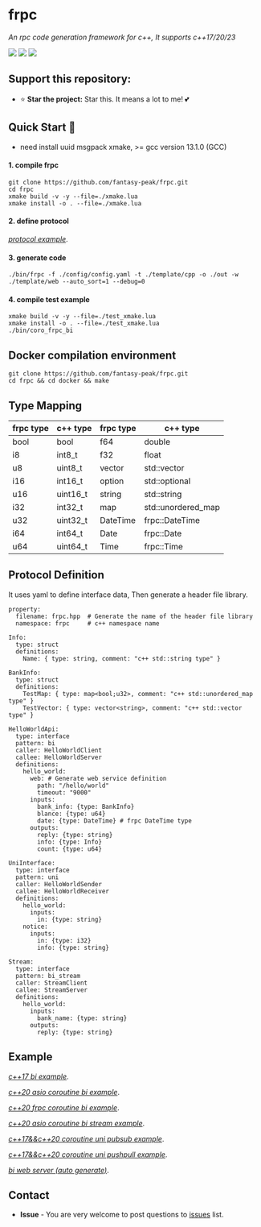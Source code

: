 # frpc
*An rpc code generation framework for c++, It supports c++17/20/23*

[![](https://github.com/fantasy-peak/frpc/workflows/ubuntu-gcc13/badge.svg)](https://github.com/fantasy-peak/frpc/actions) [![](https://github.com/fantasy-peak/frpc/workflows/ubuntu-clang19/badge.svg)](https://github.com/fantasy-peak/frpc/actions) [![](https://img.shields.io/badge/language-C%2B%2B23-yellow.svg
)](https://en.wikipedia.org/wiki/C%2B%2B17)

## Support this repository:

-   ⭐ **Star the project:** Star this. It means a lot to me! 💕

## Quick Start :rocket:
* need install uuid msgpack xmake, >= gcc version 13.1.0 (GCC)

#### 1. compile frpc
```
git clone https://github.com/fantasy-peak/frpc.git
cd frpc
xmake build -v -y --file=./xmake.lua
xmake install -o . --file=./xmake.lua
```
#### 2. define protocol
*[protocol example](config/config.yaml)*.

#### 3. generate code
```
./bin/frpc -f ./config/config.yaml -t ./template/cpp -o ./out -w ./template/web --auto_sort=1 --debug=0
```

#### 4. compile test example
```
xmake build -v -y --file=./test_xmake.lua
xmake install -o . --file=./test_xmake.lua
./bin/coro_frpc_bi
```

## Docker compilation environment
```
git clone https://github.com/fantasy-peak/frpc.git
cd frpc && cd docker && make
```

## Type Mapping
| frpc type    | c++ type           | frpc type    | c++ type           |
|---------|--------------------|---------|--------------------|
| bool    | bool               | f64     | double             |
| i8      | int8_t             | f32     | float              |
| u8      | uint8_t            | vector  | std::vector        |
| i16     | int16_t            | option  | std::optional      |
| u16     | uint16_t           | string  | std::string        |
| i32     | int32_t            | map     | std::unordered_map |
| u32     | uint32_t           | DateTime| frpc::DateTime     |
| i64     | int64_t            | Date    | frpc::Date         |
| u64     | uint64_t           | Time    | frpc::Time         |


## Protocol Definition
It uses yaml to define interface data, Then generate a header file library.

```
property:
  filename: frpc.hpp  # Generate the name of the header file library
  namespace: frpc     # c++ namespace name

Info:
  type: struct
  definitions:
    Name: { type: string, comment: "c++ std::string type" }

BankInfo:
  type: struct
  definitions:
    TestMap: { type: map<bool;u32>, comment: "c++ std::unordered_map type" }
    TestVector: { type: vector<string>, comment: "c++ std::vector type" }

HelloWorldApi:
  type: interface
  pattern: bi
  caller: HelloWorldClient
  callee: HelloWorldServer
  definitions:
    hello_world:
      web: # Generate web service definition
        path: "/hello/world"
        timeout: "9000"
      inputs:
        bank_info: {type: BankInfo}
        blance: {type: u64}
        date: {type: DateTime} # frpc DateTime type
      outputs:
        reply: {type: string}
        info: {type: Info}
        count: {type: u64}

UniInterface:
  type: interface
  pattern: uni
  caller: HelloWorldSender
  callee: HelloWorldReceiver
  definitions:
    hello_world:
      inputs:
        in: {type: string}
    notice:
      inputs:
        in: {type: i32}
        info: {type: string}

Stream:
  type: interface
  pattern: bi_stream
  caller: StreamClient
  callee: StreamServer
  definitions:
    hello_world:
      inputs:
        bank_name: {type: string}
      outputs:
        reply: {type: string}
```

## Example
*[c++17 bi example](test/cpp/bi.cpp)*.

*[c++20 asio coroutine bi example](test/cpp/coro_bi.cpp)*.

*[c++20 frpc coroutine bi example](test/cpp/coro_frpc_bi.cpp)*.

*[c++20 asio coroutine bi stream example](test/cpp/bi_stream.cpp)*.

*[c++17&&c++20 coroutine uni pubsub example](test/cpp/uni_pub_sub.cpp)*.

*[c++17&&c++20 coroutine uni pushpull example](test/cpp/uni_push_pull.cpp)*.

*[bi web server (auto generate)](out/bi_web/src/main.cpp)*.


## Contact
* **Issue** - You are very welcome to post questions to [issues](https://github.com/fantasy-peak/frpc/issues) list.

